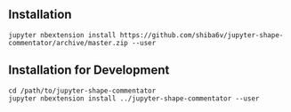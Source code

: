 

## Installation
```
jupyter nbextension install https://github.com/shiba6v/jupyter-shape-commentator/archive/master.zip --user
```


## Installation for Development
```
cd /path/to/jupyter-shape-commentator
jupyter nbextension install ../jupyter-shape-commentator --user
```